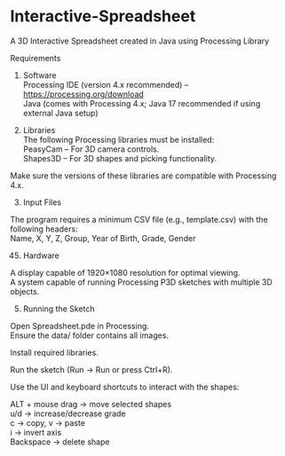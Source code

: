 # Interactive-Spreadsheet  
A 3D Interactive Spreadsheet created in Java using Processing Library  

Requirements  
1. Software  
Processing IDE (version 4.x recommended) – https://processing.org/download  
Java (comes with Processing 4.x; Java 17 recommended if using external Java setup)  

2. Libraries  
The following Processing libraries must be installed:  
PeasyCam – For 3D camera controls.  
Shapes3D – For 3D shapes and picking functionality.  

Make sure the versions of these libraries are compatible with Processing 4.x.  

3. Input Files  

The program requires a minimum CSV file (e.g., template.csv) with the following headers:  
Name, X, Y, Z, Group, Year of Birth, Grade, Gender  

45. Hardware  

A display capable of 1920×1080 resolution for optimal viewing.  
A system capable of running Processing P3D sketches with multiple 3D objects.  

5. Running the Sketch  

Open Spreadsheet.pde in Processing.  
Ensure the data/ folder contains all images.  

Install required libraries.  

Run the sketch (Run → Run or press Ctrl+R).  

Use the UI and keyboard shortcuts to interact with the shapes:  

ALT + mouse drag → move selected shapes  
u/d → increase/decrease grade  
c → copy, v → paste  
i → invert axis  
Backspace → delete shape  
